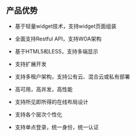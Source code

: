 ## 产品优势

* 基于轻量widget技术，支持widget页面组装

* 全面支持Restful API，支持WOA架构

* 基于HTML5和LESS，支持多端显示

* 支持扩展开发

* 支持多租户架构，支持公有云、混合云或私有部署

* 高可用，高并发，高性能
 
* 支持所见即所得的在线布局设计

* 支持各个层次个性化

* 支持单点登录，统一身份，统一认证
